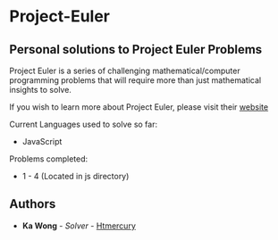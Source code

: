 # Project-Euler
## Personal solutions to Project Euler Problems

Project Euler is a series of challenging mathematical/computer programming problems that will require more than just mathematical insights to solve.

If you wish to learn more about Project Euler, please visit their [website](https://projecteuler.net/about)

Current Languages used to solve so far: 
- JavaScript

Problems completed:
- 1 - 4 (Located in js directory)

## Authors

* **Ka Wong** - *Solver* - [Htmercury](https://github.com/htmercury)
